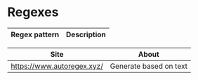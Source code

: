 # Regexes


| Regex pattern | Description | 
| --- | --- |


| Site | About |
| --- | --- |
| https://www.autoregex.xyz/ | Generate based on text |
